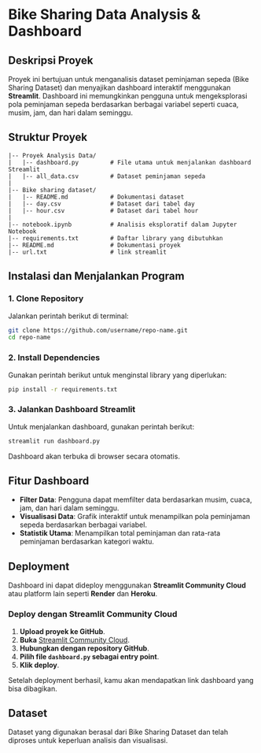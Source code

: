 # Bike Sharing Data Analysis & Dashboard

## Deskripsi Proyek
Proyek ini bertujuan untuk menganalisis dataset peminjaman sepeda (Bike Sharing Dataset) dan menyajikan dashboard interaktif menggunakan **Streamlit**. Dashboard ini memungkinkan pengguna untuk mengeksplorasi pola peminjaman sepeda berdasarkan berbagai variabel seperti cuaca, musim, jam, dan hari dalam seminggu.

## Struktur Proyek
```
|-- Proyek Analysis Data/
|   |-- dashboard.py         # File utama untuk menjalankan dashboard Streamlit
|   |-- all_data.csv         # Dataset peminjaman sepeda
|
|-- Bike sharing dataset/
|   |-- README.md            # Dokumentasi dataset
|   |-- day.csv              # Dataset dari tabel day
|   |-- hour.csv             # Dataset dari tabel hour
|
|-- notebook.ipynb           # Analisis eksploratif dalam Jupyter Notebook
|-- requirements.txt         # Daftar library yang dibutuhkan
|-- README.md                # Dokumentasi proyek
|-- url.txt                  # link streamlit
```

## Instalasi dan Menjalankan Program
### **1. Clone Repository**
Jalankan perintah berikut di terminal:
```bash
git clone https://github.com/username/repo-name.git
cd repo-name
```

### **2. Install Dependencies**
Gunakan perintah berikut untuk menginstal library yang diperlukan:
```bash
pip install -r requirements.txt
```

### **3. Jalankan Dashboard Streamlit**
Untuk menjalankan dashboard, gunakan perintah berikut:
```bash
streamlit run dashboard.py
```
Dashboard akan terbuka di browser secara otomatis.

## Fitur Dashboard
- **Filter Data**: Pengguna dapat memfilter data berdasarkan musim, cuaca, jam, dan hari dalam seminggu.
- **Visualisasi Data**: Grafik interaktif untuk menampilkan pola peminjaman sepeda berdasarkan berbagai variabel.
- **Statistik Utama**: Menampilkan total peminjaman dan rata-rata peminjaman berdasarkan kategori waktu.

## Deployment
Dashboard ini dapat dideploy menggunakan **Streamlit Community Cloud** atau platform lain seperti **Render** dan **Heroku**.

### **Deploy dengan Streamlit Community Cloud**
1. **Upload proyek ke GitHub**.
2. **Buka** [Streamlit Community Cloud](https://share.streamlit.io/).
3. **Hubungkan dengan repository GitHub**.
4. **Pilih file `dashboard.py` sebagai entry point**.
5. **Klik deploy**.

Setelah deployment berhasil, kamu akan mendapatkan link dashboard yang bisa dibagikan.

## Dataset
Dataset yang digunakan berasal dari Bike Sharing Dataset dan telah diproses untuk keperluan analisis dan visualisasi.

